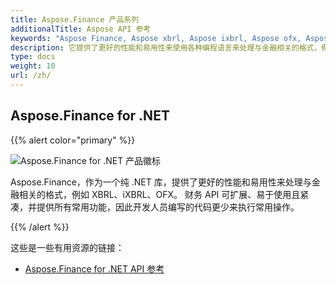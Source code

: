 ```yaml
---
title: Aspose.Finance 产品系列
additionalTitle: Aspose API 参考
keywords: "Aspose Finance, Aspose xbrl, Aspose ixbrl, Aspose ofx, Aspose.Finance for.net"
description: 它提供了更好的性能和易用性来使用各种编程语言来处理与金融相关的格式，例如 XBRL、iXBRL、OFX。
type: docs
weight: 10
url: /zh/
---
```


## Aspose.Finance for .NET

{{% alert color="primary" %}}

![Aspose.Finance for .NET 产品徽标](../home_1.png)


Aspose.Finance，作为一个纯 .NET 库，提供了更好的性能和易用性来处理与金融相关的格式，例如 XBRL、iXBRL、OFX。 财务 API 可扩展、易于使用且紧凑，并提供所有常用功能，因此开发人员编写的代码更少来执行常用操作。

{{% /alert %}}



这些是一些有用资源的链接：
- [Aspose.Finance for .NET API 参考](/finance/zh/net/)